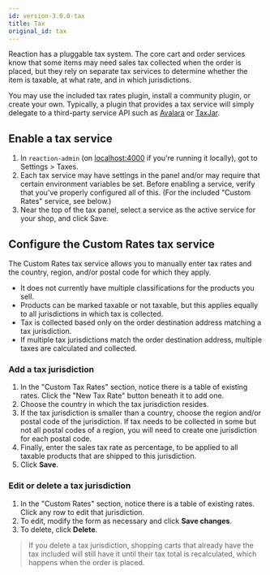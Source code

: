 ```yaml
---
id: version-3.0.0-tax
title: Tax
original_id: tax
---
```


Reaction has a pluggable tax system. The core cart and order services know that some items may need sales tax collected when the order is placed, but they rely on separate tax services to determine whether the item is taxable, at what rate, and in which jurisdictions.

You may use the included tax rates plugin, install a community plugin, or create your own. Typically, a plugin that provides a tax service will simply delegate to a third-party service API such as [Avalara](https://www.avalara.com) or [TaxJar](https://www.taxjar.com/).

## Enable a tax service

1. In `reaction-admin` (on [localhost:4000](http://localhost:4000) if you're running it locally), got to Settings > Taxes.
2. Each tax service may have settings in the panel and/or may require that certain environment variables be set. Before enabling a service, verify that you've properly configured all of this. (For the included "Custom Rates" service, see below.)
3. Near the top of the tax panel, select a service as the active service for your shop, and click Save.

## Configure the Custom Rates tax service

The Custom Rates tax service allows you to manually enter tax rates and the country, region, and/or postal code for which they apply.
- It does not currently have multiple classifications for the products you sell.
- Products can be marked taxable or not taxable, but this applies equally to all jurisdictions in which tax is collected.
- Tax is collected based only on the order destination address matching a tax jurisdiction.
- If multiple tax jurisdictions match the order destination address, multiple taxes are calculated and collected.

### Add a tax jurisdiction

1. In the "Custom Tax Rates" section, notice there is a table of existing rates. Click the "New Tax Rate" button beneath it to add one.
2. Choose the country in which the tax jurisdiction resides.
3. If the tax jurisdiction is smaller than a country, choose the region and/or postal code of the jurisdiction. If tax needs to be collected in some but not all postal codes of a region, you will need to create one jurisdiction for each postal code.
4. Finally, enter the sales tax rate as percentage, to be applied to all taxable products that are shipped to this jurisdiction.
5. Click **Save**.

### Edit or delete a tax jurisdiction

1. In the "Custom Rates" section, notice there is a table of existing rates. Click any row to edit that jurisdiction.
2. To edit, modify the form as necessary and click **Save changes**.
3. To delete, click **Delete**.

> If you delete a tax jurisdiction, shopping carts that already have the tax included will still have it until their tax total is recalculated, which happens when the order is placed.
